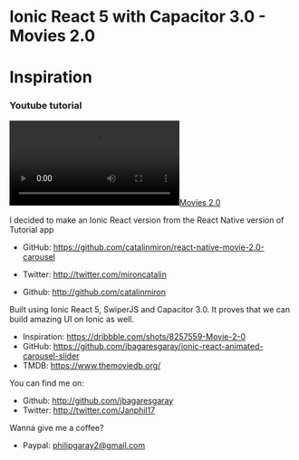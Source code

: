 # Ionic React 5 with Capacitor 3.0 - Movies 2.0


# Inspiration

### Youtube tutorial

[![Movies 2.0](https://cdn.dribbble.com/users/1588664/screenshots/8257559/media/d94b36cb7822008df8055c90ca6e2238.mp4)](https://cdn.dribbble.com/users/1588664/screenshots/8257559/media/d94b36cb7822008df8055c90ca6e2238.mp4)


I decided to make an Ionic React version from the React Native version of Tutorial app

- GitHub: https://github.com/catalinmiron/react-native-movie-2.0-carousel

- Twitter: http://twitter.com/mironcatalin
- Github: http://github.com/catalinmiron




Built using Ionic React 5, SwiperJS and Capacitor 3.0. It proves that we can build amazing UI on Ionic as well.

- Inspiration: https://dribbble.com/shots/8257559-Movie-2-0
- GitHub: https://github.com/jbagaresgaray/ionic-react-animated-carousel-slider
- TMDB: https://www.themoviedb.org/

You can find me on:

- Github: http://github.com/jbagaresgaray
- Twitter: http://twitter.com/Janphil17

Wanna give me a coffee?

- Paypal: philipgaray2@gmail.com